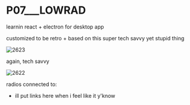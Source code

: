 # P07___LOWRAD
learnin react + electron for desktop app

customized to be retro + based on this super tech savvy yet stupid thing

![2623](https://github.com/user-attachments/assets/a6758920-79d2-4507-9278-3aebc373504b)

again, tech savvy

![2622](https://github.com/user-attachments/assets/040d82be-161d-4e30-81da-d184062c9547)

radios connected to:
- ill put links here when i feel like it y'know
